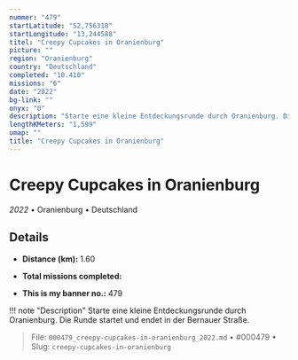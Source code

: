 ```yaml
---
nummer: "479"
startLatitude: "52,756318"
startLongitude: "13,244588"
titel: "Creepy Cupcakes in Oranienburg"
picture: ""
region: "Oranienburg"
country: "Deutschland"
completed: "10.410"
missions: "6"
date: "2022"
bg-link: ""
onyx: "0"
description: "Starte eine kleine Entdeckungsrunde durch Oranienburg. Die Runde startet und endet in der Bernauer Straße."
lengthKMeters: "1,599"
umap: ""
title: "Creepy Cupcakes in Oranienburg"
---
```

# Creepy Cupcakes in Oranienburg

*2022* • Oranienburg • Deutschland



## Details
- **Distance (km):** 1.60

- **Total missions completed:** 
- **This is my banner no.:** 479


!!! note "Description"
    Starte eine kleine Entdeckungsrunde durch Oranienburg. Die Runde startet und endet in der Bernauer Straße.




> File: `000479_creepy-cupcakes-in-oranienburg_2022.md` • #000479 • Slug: `creepy-cupcakes-in-oranienburg`
